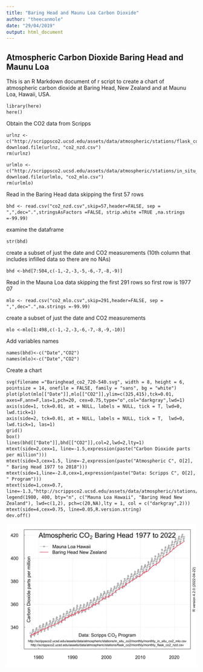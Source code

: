 ```yaml
---
title: "Baring Head and Maunu Loa Carbon Dioxide"
author: "theecanmole"
date: "29/04/2019"
output: html_document
---
```


## Atmospheric Carbon Dioxide Baring Head and Maunu Loa

This is an R Markdown document of r script to create a chart of atmospheric carbon dioxide at Baring Head, New Zealand and at Maunu Loa, Hawaii, USA.
```{r}
library(here)
here()
```

Obtain the CO2 data from Scripps

```{r}
urlnz <- c("http://scrippsco2.ucsd.edu/assets/data/atmospheric/stations/flask_co2/monthly/monthly_flask_co2_nzd.csv")
download.file(urlnz, "co2_nzd.csv")
rm(urlnz)
```

```{r}
urlmlo <- c("http://scrippsco2.ucsd.edu/assets/data/atmospheric/stations/in_situ_co2/monthly/monthly_in_situ_co2_mlo.csv")
download.file(urlmlo, "co2_mlo.csv")
rm(urlmlo)
```
Read in the Baring Head data skipping the first 57 rows

```{r}
bhd <- read.csv("co2_nzd.csv",skip=57,header=FALSE, sep = ",",dec=".",stringsAsFactors =FALSE, strip.white =TRUE ,na.strings =-99.99)
```
examine the dataframe

```{r}
str(bhd)
```
create a subset of just the date and CO2 measurements (10th column that includes infilled data so there are no NAs)
```{r}
bhd <-bhd[7:504,c(-1,-2,-3,-5,-6,-7,-8,-9)]
```
Read in the Mauna Loa data skipping the first 291 rows so first row is 1977 07
```{r}
mlo <- read.csv("co2_mlo.csv",skip=291,header=FALSE, sep = ",",dec=".",na.strings =-99.99)
```
create a subset of just the date and CO2 measurements 
```{r}
mlo <-mlo[1:498,c(-1,-2,-3,-6,-7,-8,-9,-10)]
```
Add variables names
```{r}
names(bhd)<-c("Date","CO2")
names(mlo)<-c("Date","CO2")
```

Create a chart

```{r}
svg(filename ="Baringhead_co2_720-540.svg", width = 8, height = 6, pointsize = 14, onefile = FALSE, family = "sans", bg = "white")
plot(plot(mlo[["Date"]],mlo[["CO2"]],ylim=c(325,415),tck=0.01, axes=F,ann=F,las=1,pch=20, cex=0.75,type="o",col="darkgray",lwd=1)
axis(side=1, tck=0.01, at = NULL, labels = NULL, tick = T, lwd=0, lwd.tick=1)
axis(side=2, tck=0.01, at = NULL, labels = NULL, tick = T,  lwd=0, lwd.tick=1, las=1)
grid()
box()
lines(bhd[["Date"]],bhd[["CO2"]],col=2,lwd=2,lty=1)
mtext(side=2,cex=1, line=-1.5,expression(paste("Carbon Dioxide parts per million")))
mtext(side=3,cex=1.5, line=-2,expression(paste("Atmospheric C", O[2], " Baring Head 1977 to 2018")))
mtext(side=1,line=-2.8,cex=1,expression(paste("Data: Scripps C", O[2], " Program")))
mtext(side=1,cex=0.7, line=-1.3,"http://scrippsco2.ucsd.edu/assets/data/atmospheric/stations/in_situ_co2/monthly/monthly_in_situ_co2_mlo.csv\nhttp://scrippsco2.ucsd.edu/assets/data/atmospheric/stations/flask_co2/monthly/monthly_flask_co2_nzd.csv")
legend(1980, 400, bty="n", c("Mauna Loa Hawaii", "Baring Head New Zealand"), lwd=c(1,2), pch=c(20,NA),lty = 1, col = c("darkgray",2)))
mtext(side=4,cex=0.75, line=0.05,R.version.string)
dev.off()
```
![](Baringhead_co2_720-540.svg)

